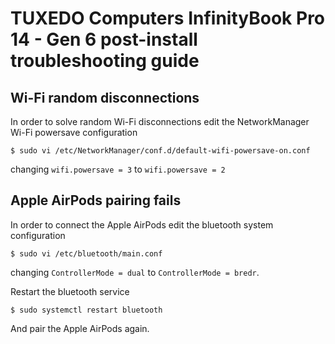# TUXEDO Computers InfinityBook Pro 14 - Gen 6 post-install troubleshooting guide

## Wi-Fi random disconnections

In order to solve random Wi-Fi disconnections edit the NetworkManager Wi-Fi powersave configuration

```console
$ sudo vi /etc/NetworkManager/conf.d/default-wifi-powersave-on.conf
```

changing `wifi.powersave = 3` to `wifi.powersave = 2`

## Apple AirPods pairing fails

In order to connect the Apple AirPods edit the bluetooth system configuration

```console
$ sudo vi /etc/bluetooth/main.conf
```

changing `ControllerMode = dual` to `ControllerMode = bredr`.

Restart the bluetooth service

```console
$ sudo systemctl restart bluetooth
```

And pair the Apple AirPods again.
